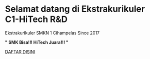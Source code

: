 # Selamat datang di Ekstrakurikuler C1-HiTech R&amp;D

Ekstrakurikuler SMKN 1 Cihampelas
Since 2017

__" SMK Bisa!!! HiTech Juara!!! "__

[DAFTAR DISINI](https://forms.gle/msNnZCPGLBYfCC3a8)
